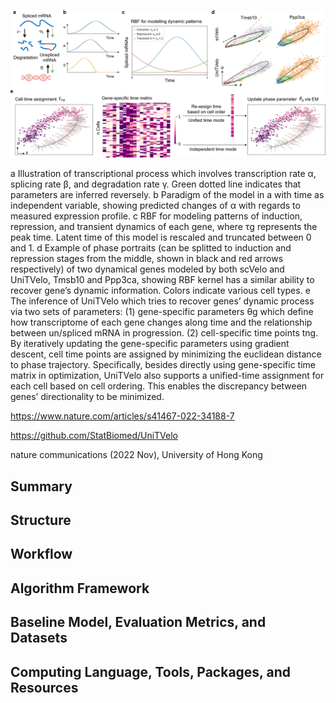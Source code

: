 ![alt text](../Figures/image-6.png)

a Illustration of transcriptional process which involves transcription rate α, splicing rate β, and degradation rate γ. Green dotted line indicates that parameters are inferred reversely. b Paradigm of the model in a with time as independent variable, showing predicted changes of α with regards to measured expression profile. c RBF for modeling patterns of induction, repression, and transient dynamics of each gene, where τg represents the peak time. Latent time of this model is rescaled and truncated between 0 and 1. d Example of phase portraits (can be splitted to induction and repression stages from the middle, shown in black and red arrows respectively) of two dynamical genes modeled by both scVelo and UniTVelo, Tmsb10 and Ppp3ca, showing RBF kernel has a similar ability to recover gene’s dynamic information. Colors indicate various cell types. e The inference of UniTVelo which tries to recover genes’ dynamic process via two sets of parameters: (1) gene-specific parameters θg which define how transcriptome of each gene changes along time and the relationship between un/spliced mRNA in progression. (2) cell-specific time points tng. By iteratively updating the gene-specific parameters using gradient descent, cell time points are assigned by minimizing the euclidean distance to phase trajectory. Specifically, besides directly using gene-specific time matrix in optimization, UniTVelo also supports a unified-time assignment for each cell based on cell ordering. This enables the discrepancy between genes’ directionality to be minimized.


https://www.nature.com/articles/s41467-022-34188-7 


https://github.com/StatBiomed/UniTVelo

nature communications (2022 Nov), University of Hong Kong


## Summary
## Structure
## Workflow
## Algorithm Framework
## Baseline Model, Evaluation Metrics, and Datasets
## Computing Language, Tools, Packages, and Resources